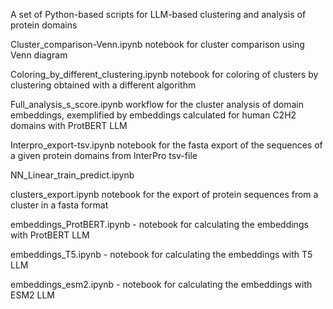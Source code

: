 A set of Python-based scripts for LLM-based clustering and analysis of protein domains

Cluster_comparison-Venn.ipynb notebook for cluster comparison using Venn diagram

Coloring_by_different_clustering.ipynb notebook for coloring of clusters by clustering obtained with a different algorithm

Full_analysis_s_score.ipynb  workflow for the cluster analysis of domain embeddings, exemplified by embeddings calculated for human C2H2 domains with ProtBERT LLM

Interpro_export-tsv.ipynb notebook for the fasta export of the sequences of a given protein domains from InterPro tsv-file

NN_Linear_train_predict.ipynb 

clusters_export.ipynb notebook for the export of protein sequences from a cluster in a fasta format

embeddings_ProtBERT.ipynb - notebook for calculating the embeddings with ProtBERT LLM

embeddings_T5.ipynb - notebook for calculating the embeddings with T5 LLM

embeddings_esm2.ipynb - notebook for calculating the embeddings with ESM2 LLM
